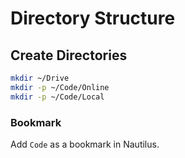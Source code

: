 # Directory Structure

## Create Directories

```bash
mkdir ~/Drive
mkdir -p ~/Code/Online
mkdir -p ~/Code/Local
```

### Bookmark

Add `Code` as a bookmark in Nautilus.
